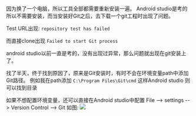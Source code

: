 因为换了一个电脑，所以工具全部都需要重新安装一遍。
Android studio是考的所以不需要安装，而当安装好Git之后，去下载一个git工程时出现了问题。

Test URL出现:
`repository test has failed`

而直接clone出现
`Failed to start Git process`

android studio以前一直是考的，没有出现过异常，那么问题就出现在git安装上了。

找了半天，终于找到原因了，原来是Git安装时，有时不会在环境变量path中添加Git路径。
例如我在path添加
`C:\Program Files\Git\cmd`
这样Android studio 则可以找到目录

如果不想配置环境变量，还可以直接在Android studio中配置
File --> settings --> Version Control --> Git 如图:
![](http://osswb.oss-cn-shanghai.aliyuncs.com/image/20160822210248.jpg)
